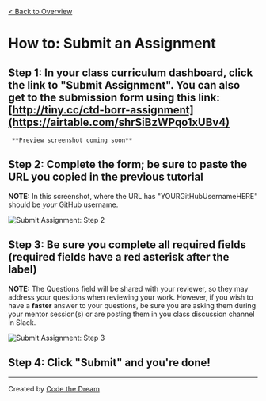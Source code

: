 [< Back to Overview](../../README.md)

# How to: Submit an Assignment

## Step 1: In your class curriculum dashboard, click the link to "Submit Assignment".  You can also get to the submission form using this link: [http://tiny.cc/ctd-borr-assignment](https://airtable.com/shrSiBzWPqo1xUBv4)

     **Preview screenshot coming soon**

## Step 2: Complete the form; be sure to paste the URL you copied in the previous tutorial
**NOTE:** In this screenshot, where the URL has "YOURGitHubUsernameHERE" should be _your_ GitHub username. 

![Submit Assignment: Step 2](../assets/submit-assignment/step-2-squibbyV2-interface.png)

## Step 3: Be sure you complete all required fields (required fields have a red asterisk after the label)
**NOTE:** The Questions field will be shared with your reviewer, so they may address your questions when reviewing your work.  However, if you wish to have a **faster** answer to your questions, be sure you are asking them during your mentor session(s) or are posting them in you class discussion channel in Slack.

![Submit Assignment: Step 3](../assets/submit-assignment/step-3-squibbyV2-interface.png)

## Step 4: Click "Submit" and you're done!

---

Created by [Code the Dream](https://www.codethedream.org)
